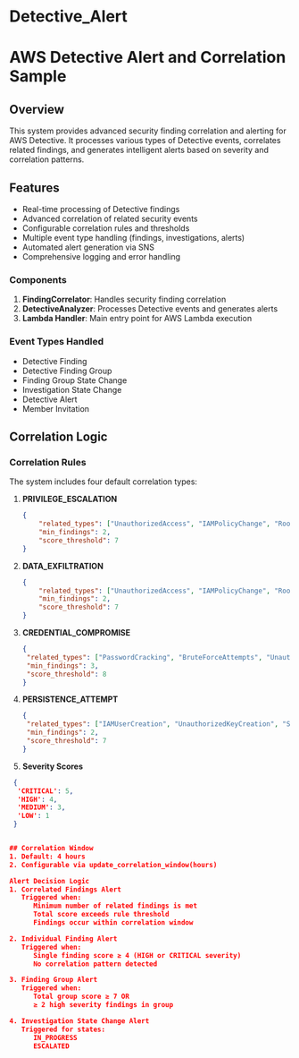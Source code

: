 # Detective_Alert
# AWS Detective Alert and Correlation Sample

## Overview
This system provides advanced security finding correlation and alerting for AWS Detective. It processes various types of Detective events, correlates related findings, and generates intelligent alerts based on severity and correlation patterns.

## Features
- Real-time processing of Detective findings
- Advanced correlation of related security events
- Configurable correlation rules and thresholds
- Multiple event type handling (findings, investigations, alerts)
- Automated alert generation via SNS
- Comprehensive logging and error handling

### Components
1. **FindingCorrelator**: Handles security finding correlation
2. **DetectiveAnalyzer**: Processes Detective events and generates alerts
3. **Lambda Handler**: Main entry point for AWS Lambda execution

### Event Types Handled
- Detective Finding
- Detective Finding Group
- Finding Group State Change
- Investigation State Change
- Detective Alert
- Member Invitation

## Correlation Logic

### Correlation Rules
The system includes four default correlation types:

1. **PRIVILEGE_ESCALATION**
   ```json
   {
       "related_types": ["UnauthorizedAccess", "IAMPolicyChange", "RootCredentialUsage"],
       "min_findings": 2,
       "score_threshold": 7
   }

2. **DATA_EXFILTRATION**
   ```json
   {
       "related_types": ["UnauthorizedAccess", "IAMPolicyChange", "RootCredentialUsage"],
       "min_findings": 2,
       "score_threshold": 7
   }

3. **CREDENTIAL_COMPROMISE**
   ```json
   {
    "related_types": ["PasswordCracking", "BruteForceAttempts", "UnauthorizedAPICall"],
    "min_findings": 3,
    "score_threshold": 8
   }

4. **PERSISTENCE_ATTEMPT**
   ```json
   {
    "related_types": ["IAMUserCreation", "UnauthorizedKeyCreation", "SecurityToolDisabled"],
    "min_findings": 2,
    "score_threshold": 7
   }
   
5. **Severity Scores**
  ```json
   {
    'CRITICAL': 5,
    'HIGH': 4,
    'MEDIUM': 3,
    'LOW': 1
   }


## Correlation Window
1. Default: 4 hours
2. Configurable via update_correlation_window(hours)

Alert Decision Logic
1. Correlated Findings Alert
     Triggered when:
        Minimum number of related findings is met
        Total score exceeds rule threshold
        Findings occur within correlation window

2. Individual Finding Alert
     Triggered when:
        Single finding score ≥ 4 (HIGH or CRITICAL severity)
        No correlation pattern detected

3. Finding Group Alert
     Triggered when:
        Total group score ≥ 7 OR
        ≥ 2 high severity findings in group

4. Investigation State Change Alert
     Triggered for states:
        IN_PROGRESS
        ESCALATED
